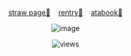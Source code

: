 <p align="center">
  <a href="https://hxuntedluv.straw.page" target="_blank">straw page💭</a> &nbsp;&nbsp;
  <a href="https://rentry.co/hxuntedluv_" target="_blank">rentry💭</a> &nbsp;&nbsp;
  <a href="https://erisqw2.atabook.org/" target="_blank">atabook💭</a>
</p>
<p align="center">
  <img src="https://files.catbox.moe/nexwoj.jpg" alt="image"/>
</p>
<p align="center">
  <img src="https://komarev.com/ghpvc/?username=eriis&label=ꨄ&color=686868" alt="views"/>
</p>

<!--
**hxuntedluv/hxuntedluv** is a ✨ _special_ ✨ repository because its `README.md` (this file) appears on your GitHub profile.

Here are some ideas to get you started:

- 🔭 I’m currently working on ...
- 🌱 I’m currently learning ...
- 👯 I’m looking to collaborate on ...
- 🤔 I’m looking for help with ...
- 💬 Ask me about ...
- 📫 How to reach me: ...
- 😄 Pronouns: ...
- ⚡ Fun fact: ...
-->
